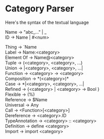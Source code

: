 # Category Parser

Here's the syntax of the textual language              

Name -> "abc_..." | _ <br>
ID -> Name | #\<num> <br>

Thing -> `Name <br>
Label -> Name:\<category> <br>
Element Of -> Name@\<category> <br>
Tuple -> (\<category>, \<category>, ...) <br>
Union -> |\<category>, \<category>, ...| <br>
Function -> \<category> -> \<category> <br>
Composition -> \*(\<category>)* <br>
Case -> \*|\<category>, \<category>, ...| <br>
Refined -> {\<category> | \<category> -> Bool } <br>
Flexible -> (%) <br>
Reference -> $Name <br>
Universal -> Any <br>
Call -> \<Function>[\<category>] <br>
Dereference -> \<category>.ID <br>
TypeAnnotation -> \<category> :: \<category> <br>
Definition -> define \<category> <br>
Import -> import \<category> <br>
               